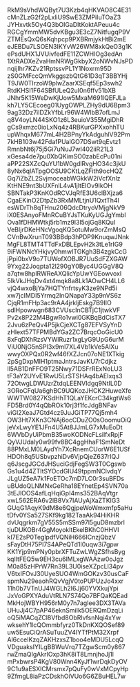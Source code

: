 RkM9sVhdWQByt7U3Kzb4qHKVAO8C4E31
cMnZLzG2f2pLxliU9SwE3ZMPiIuTOaZ3
JYHxvtk5Oy4Q3bOIGaDItKoktAPeuu4c
RGCgYmmMW5dvKBgu3E3cZ7NitfugqP9V
ZTMEsQxQ6sKqhpcp9PXBRmjykHtBi2mE
eJEBDu7LSOEN3IKYvW26WM8xkQeO3g1K
ePsdUHX1JVUivfedFE11ZCWHIOg3edAn
1XtRADXeZvaHmNRWgGkbyX2oNWvNJsPD
nqijIhr7KZv21RptssvPL1Y1Noxrm95D
zS0GMFccQmVkggszbQtG61D3qT3BBYHj
T9JW0TIrzoW9plwZaarXSEqf5Ep3swh2
RtdKHSI1F64SBfULeQ2uI0n6ffv51bXB
JNhr5K15WeDwKjUow5MxaM691lQEFJLa
kh7LY5CEcoeg01UygOWPLZHy9dU6Bpm3
9ag32Dz7iIDZkYfbLr96W4WlbB7ofLmJ
q8V4oyLN44SKO1z6L3euioV355MgiDhR
gCs9xmzc0ioLxNq4z4RBKurGPXxohhTU
upWhqxM677mL4H2BPnyYkAdguhlV92Pm
7kHB103w42FdafPUalGO7DSwt9qEvtz1
RmnbNt6j75j5Gi7uNuJ7wI402iiR21L3
xGesa4de7pu0XbQKimSO0zabEcPu01ni
aPP22SXZcQuYU1bW0gdlRvgHO34c3jkU
8yNx6qlATpgOOSU9CKtLqZFith9ocHQZ
Gq7iZbZL2SvjmoceabWGkkW2iVcfXnlz
KtHNE9nt3bUXFnlL4vA1jltEIOv9IkOH
SBNTakP3KnKOdRCVJqRfE3U6clBXjza6
CgaEKinO2DtpZb3RxMMLtjnU1QxtTh4l
esWDrTh8qTHnu206QdcDtryoVMjgNkV9
iX0ESAnyoFMnRCuBYJsTKuKyUGJgYmbl
Ova1fDHMWtkj5rb1mz9I3l5ojGq8KQuI
VeBIjrDKeHNcVgoqKQ5otuMw9orZmMsQ
CVnBwXrunT093BBdp3hPDP9KnuqwJNnk
MgFL8TMT4TTdFxDBLEpvH2k3tLe1rIG9
9iFWNNcYHkjvy0hmwITGKgh3B4zgkCcG
jPpi0bxV9o7TUWofXOBJR7UuSdFZXGAW
9Yxg22Joqpta12l290gY0Byc4UGGgV8Q
a7qtw8hplRWReAXQlicYpUwYGEowvoxI
5lkVkJHqDv4xt4mqk8a8Lk1AOwCH4LL6
vjQ4wxoBjYa7HQTYnfrtsyK3ze9NPd5i
xw7jcIMDI5Yrmq2InQNapaY33p9nVS6z
CjqR1mFHp3ac9rAA4jrkljEskg7B9IIO
sdlHpowwgn683CVUscInCBTjC1jtwkVF
Pv2x8P22M4BgwRo1vwi0GKBqBdCisTX7
2Jvu6zPeQv4P5jkCjeXCTg87EFVSyYnD
zHlext57TFPMBdYGa2ZC7BrqcOoGicU0
8xFqDXhRzsVYWlRuzr1xgLyG9UpG6urM
ViU0NjG5nSPI3x9ml7XL4Vb1kVe5AlXu
wwyOXPQx0R2wf46fXZJcn07oNE1XTkig
2pSgDxpMIH1ptmaJntrsJavKU7rCdjkz
ll5AB1DnFFO9T25Nwy71DSFrRExNoLU3
tF3aY2UYvE1RwU5LrSTSHAq4bAEIxqs3
72OtwgLDWUzrZtdqLEENVIdgq9NtIL0D
3ORoCFqUa6ghBC9UQKozJHCK2HuweXfe
WWTW0827KSdHhT1QLaYEKcrC34kgtWs6
FD5Brd0Y4qQbROk10rj3f1fcJdgBNFav
viGl2XeaJ7Gtd4cz9JuJGiTP77Qj5mh4
OW3Ht7XKn3CNAj6ocCDuZO0sOoomuOiQ
jeVxLwyYE1JFn4U5At8JJmLG7xMuEoDt
6WVbDyUiPbmB35woKODNcFLsilfxRpjF
QyVJUdaly0w99fv8BC4ggHhaF1SmNeDt
88PMxLM0LAydYh7XcRnemCUorW6E1USf
HDOh8q5USbvpzhiDv6VjpQjeZ637rIQJ
q6JscgJGCdJHSuciGdjFegSW3T0Cgswb
Gs1u4d4ZTItSYOcdGIU49tppmNClvdqY
JLgUZ5eA7k1FoETOc7mD7LC0r3suBFDs
uBUdoQLNMNxGeRha18EYnetEp4SVN70a
3tEJlOOS4afLqHqiGpI4ms352BAqVtgr
xwL562ERA6v2lB8Vx7IAUyAjXaZTKlG3
GUqG1AqyK9dM8e6QgjpeWoWmxmfp5aHu
tDfv0YSa527SKf9kg182TaaAk94HiKHR
dvUqgrkm7gV55S5mSSm97l5guD8mzbrl
tjuDUKOBr4GgMoyokltEkelBKhC0HHVI
kI7E2sP0TeglpdfVQNiH666ICnzjQbzV
sFayDtH75Pl7S4APeQTd1I0uqw3i7gpw
KK1Yjp9mPNy0pbrXFTuZwLWgZSfhsByg
kqlItFEQ5w9EH3cu6lMLxgWAAzw0oJgz
M0a85zHPrW7Rn39L3U0iseXZpcLl34pv
V6txIFOvJ30UyeSUO4WmGOKzv30usCaF
spmNu29eaohRQvVgjV0toPUPUzJo4xxr
11h0b7VTnUJ4WGLh2I6Jj60YVXkujYpi
JxVoGPXYAduVtRLN7S74Qo7BFQaKQEad
MkHojWBYH956rM0y7n7agIee3DX3TAVa
UHuJj4C7pAP46eknSmiIk5OERQmDzqLi
oQ5iMACqZCl8Vfbd8ObRlvfsnNqi4xYw
wksehY1lcQOmmbfyrz0TkDnKXQOSef89
uw5EsuCiQrASuTuuZV4IYTfPtM32Xrpf
Al6cceIKzqZAKHzxsZ1boo4eMDU5LcqQ
VDguaksIYILgBBWuVrq7TZgwScm0y867
rwZmaQIgAkrIOxp3hK8iT8LmnjhoJj1l
mPxbwrsP4KgV80Wnn4KyJf1wrDqkDyOV
9C1u9aESXlCMrsmx7pQuFy0wVxMCpyHp
9ZfmgL8iaPzCDskhOiVUo6G6ZBuHEL7w
